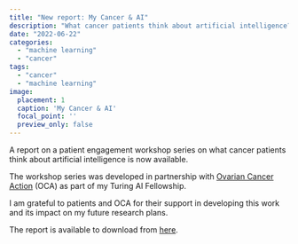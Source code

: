```yaml
---
title: "New report: My Cancer & AI"
description: "What cancer patients think about artificial intelligence?"
date: "2022-06-22"
categories:
  - "machine learning"
  - "cancer"
tags:
  - "cancer"
  - "machine learning"
image:
  placement: 1
  caption: 'My Cancer & AI'
  focal_point: ''
  preview_only: false
---
```


A report on a patient engagement workshop series on what cancer patients think about artificial intelligence is now available. 

The workshop series was developed in partnership with [Ovarian Cancer Action](https://ovarian.org.uk/) (OCA) as part of my Turing AI Fellowship. 

I am grateful to patients and OCA for their support in developing this work and its impact on my future research plans.

The report is available to download from [here](https://github.com/cwcyau/turingaifellowship/blob/c38556ef96768a3b83744ea7c9eabe3290ffc623/mycancerai.pdf).

